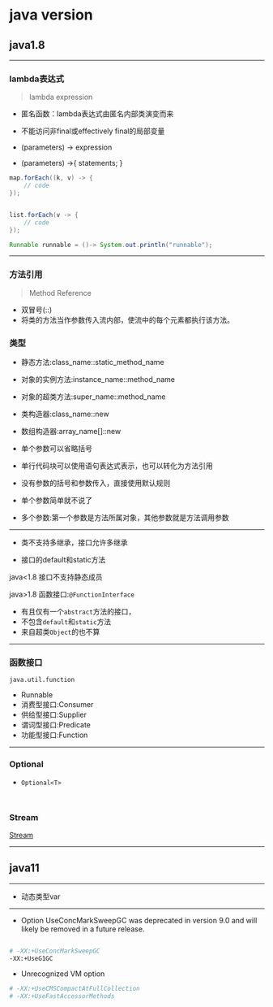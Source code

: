 # java version
>


## java1.8

---
### lambda表达式
> lambda expression

- 匿名函数：lambda表达式由匿名内部类演变而来
- 不能访问非final或effectively final的局部变量

- (parameters) -> expression
- (parameters) ->{ statements; }

```java
map.forEach((k, v) -> {
    // code
});


list.forEach(v -> {
    // code
});

Runnable runnable = ()-> System.out.println("runnable");

```


---
### 方法引用
> Method Reference

- 双冒号(::)
- 将类的方法当作参数传入流内部，使流中的每个元素都执行该方法。

### 类型
- 静态方法:class_name::static_method_name
- 对象的实例方法:instance_name::method_name
- 对象的超类方法:super_name::method_name
- 类构造器:class_name::new
- 数组构造器:array_name[]::new



- 单个参数可以省略括号
- 单行代码块可以使用语句表达式表示，也可以转化为方法引用
- 没有参数的括号和参数传入，直接使用默认规则
- 单个参数简单就不说了
- 多个参数:第一个参数是方法所属对象，其他参数就是方法调用参数


---

- 类不支持多继承，接口允许多继承

- 接口的default和static方法


java<1.8 接口不支持静态成员

java>1.8 函数接口:`@FunctionInterface`
- 有且仅有一个`abstract`方法的接口，
- 不包含`default`和`static`方法
- 来自超类`Object`的也不算



---
### 函数接口

`java.util.function`
- Runnable
- 消费型接口:Consumer
- 供给型接口:Supplier
- 谓词型接口:Predicate
- 功能型接口:Function


---
### Optional

- `Optional<T>`
```java



```
### Stream
[Stream](java_stream.md)

---

## java11


---

- 动态类型var

---


- Option UseConcMarkSweepGC was deprecated in version 9.0 and will likely be removed in a future release.

```sh

# -XX:+UseConcMarkSweepGC
-XX:+UseG1GC

```

- Unrecognized VM option
```sh
# -XX:+UseCMSCompactAtFullCollection
# -XX:+UseFastAccessorMethods
```
